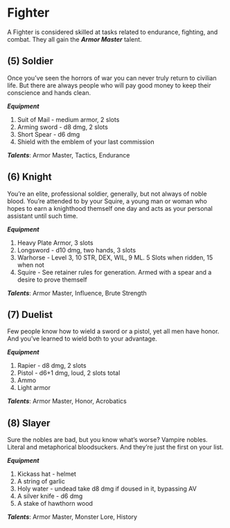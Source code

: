 # Fighter
A Fighter is considered skilled at tasks related to endurance, fighting, and combat. They all gain the ***Armor Master*** talent.
## (5) Soldier
Once you’ve seen the horrors of war you can never truly return to civilian life. But there are always people who will pay good money to keep their conscience and hands clean.

***Equipment***
1. Suit of Mail - medium armor, 2 slots
2. Arming sword - d8 dmg, 2 slots
3. Short Spear - d6 dmg
4. Shield with the emblem of your last commission

***Talents***: Armor Master, Tactics, Endurance
## (6) Knight
You’re an elite, professional soldier, generally, but not always of noble blood. You’re attended to by your Squire, a young man or woman who hopes to earn a knighthood themself one day and acts as your personal assistant until such time.

***Equipment***
1. Heavy Plate Armor, 3 slots
2. Longsword - d10 dmg, two hands, 3 slots
3. Warhorse - Level 3, 10 STR, DEX, WIL, 9 ML. 5 Slots when ridden, 15 when not
4. Squire - See retainer rules for generation. Armed with a spear and a desire to prove themself

***Talents***: Armor Master, Influence, Brute Strength
## (7) Duelist
Few people know how to wield a sword or a pistol, yet all men have honor. And you’ve learned to wield both to your advantage.

***Equipment***
1. Rapier - d8 dmg, 2 slots
2. Pistol - d6+1 dmg, loud, 2 slots total
3. Ammo
4. Light armor

***Talents***: Armor Master, Honor, Acrobatics
## (8) Slayer
Sure the nobles are bad, but you know what’s worse? Vampire nobles. Literal and metaphorical bloodsuckers. And they’re just the first on your list.

***Equipment***
1. Kickass hat - helmet
2. A string of garlic
3. Holy water - undead take d8 dmg if doused in it, bypassing AV
4. A silver knife - d6 dmg
5. A stake of hawthorn wood

***Talents***: Armor Master, Monster Lore, History